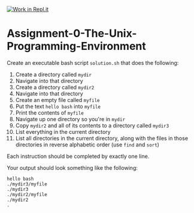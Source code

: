 [![Work in Repl.it](https://classroom.github.com/assets/work-in-replit-14baed9a392b3a25080506f3b7b6d57f295ec2978f6f33ec97e36a161684cbe9.svg)](https://classroom.github.com/online_ide?assignment_repo_id=3065784&assignment_repo_type=AssignmentRepo)
# Assignment-0-The-Unix-Programming-Environment

Create an executable bash script `solution.sh` that does the following:

1. Create a directory called `mydir`
2. Navigate into that directory
3. Create a directory called `mydir2`
4. Navigate into that directory
5. Create an empty file called `myfile`
6. Put the text `hello bash` into `myfile`
7. Print the contents of `myfile`
8. Navigate up one directory so you're in `mydir`
9. Copy `mydir2` and all of its contents to a directory called `mydir3`
10. List everything in the current directory
11. List all directories in the current directory, along with the files in
those directories in reverse alphabetic order (use `find` and `sort`)

Each instruction should be completed by exactly one line.

Your output should look something like the following:

```
hello bash
./mydir3/myfile
./mydir3
./mydir2/myfile
./mydir2
.
```
